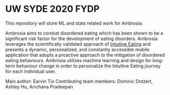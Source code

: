 # UW SYDE 2020 FYDP
This repository will store ML and stats related work for Ambrosia.

Ambrosia aims to combat disordered eating which has been shown to be a significant risk factor for the development of eating disorders. Ambrosia leverages the scientifically validated approach of [Intuitive Eating][1] and presents a dynamic, personalized, and constantly accessible mobile application that adopts a proactive approach to the mitigation of disordered eating behaviours. Ambrosia utilizes machine learning and design for long-term behaviour change in order to personalize the Intuitive Eating journey for each individual user.

Main author: Earvin Tio
Contributing team members: Dominic Dotzert, Ashley Hu, Arrchana Pradeepan

  [1]: https://www.intuitiveeating.org/
